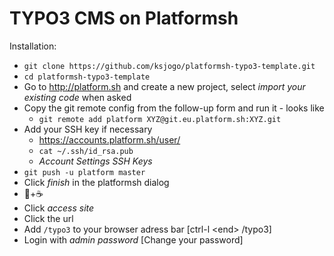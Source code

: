 TYPO3 CMS on Platformsh
=====
Installation:
* `git clone https://github.com/ksjogo/platformsh-typo3-template.git`
* `cd platformsh-typo3-template`
* Go to http://platform.sh and create a new project, select *import your existing code* when asked
* Copy the git remote config from the follow-up form and run it - looks like
  * `git remote add platform XYZ@git.eu.platform.sh:XYZ.git`
* Add your SSH key if necessary
  * https://accounts.platform.sh/user/
  * `cat ~/.ssh/id_rsa.pub`
  * *Account Settings* *SSH Keys*
* `git push -u platform master`
* Click *finish* in the platformsh dialog
* 🐢+☕️
* Click *access site*
* Click the url
* Add `/typo3` to your browser adress bar [ctrl-l \<end\> /typo3]
* Login with *admin* *password* [Change your password]

